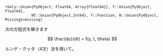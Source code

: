 ```
rk4(y::Union{PyObject, Float64, Array{Float64}}, T::Union{PyObject, Float64}, 
            NT::Union{PyObject,Int64}, f::Function, θ::Union{PyObject, Missing}=missing)
```

次の方程式を解きます 

$$
\frac{dy}{dt} = f(y, t, \theta)
$$

ルンゲ・クッタ（4次）法を用いて。
